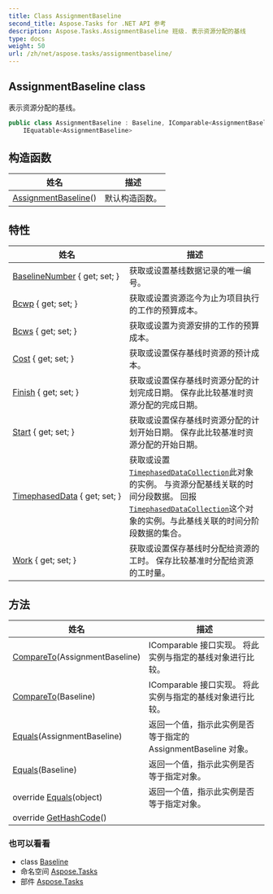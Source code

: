 ```yaml
---
title: Class AssignmentBaseline
second_title: Aspose.Tasks for .NET API 参考
description: Aspose.Tasks.AssignmentBaseline 班级. 表示资源分配的基线
type: docs
weight: 50
url: /zh/net/aspose.tasks/assignmentbaseline/
---
```

## AssignmentBaseline class

表示资源分配的基线。

```csharp
public class AssignmentBaseline : Baseline, IComparable<AssignmentBaseline>, 
    IEquatable<AssignmentBaseline>
```

## 构造函数

| 姓名 | 描述 |
| --- | --- |
| [AssignmentBaseline](assignmentbaseline/)() | 默认构造函数。 |

## 特性

| 姓名 | 描述 |
| --- | --- |
| [BaselineNumber](../../aspose.tasks/baseline/baselinenumber/) { get; set; } | 获取或设置基线数据记录的唯一编号。 |
| [Bcwp](../../aspose.tasks/baseline/bcwp/) { get; set; } | 获取或设置资源迄今为止为项目执行的工作的预算成本。 |
| [Bcws](../../aspose.tasks/baseline/bcws/) { get; set; } | 获取或设置为资源安排的工作的预算成本。 |
| [Cost](../../aspose.tasks/baseline/cost/) { get; set; } | 获取或设置保存基线时资源的预计成本。 |
| [Finish](../../aspose.tasks/assignmentbaseline/finish/) { get; set; } | 获取或设置保存基线时资源分配的计划完成日期。 保存此比较基准时资源分配的完成日期。 |
| [Start](../../aspose.tasks/assignmentbaseline/start/) { get; set; } | 获取或设置保存基线时资源分配的计划开始日期。 保存此比较基准时资源分配的开始日期。 |
| [TimephasedData](../../aspose.tasks/assignmentbaseline/timephaseddata/) { get; set; } | 获取或设置[`TimephasedDataCollection`](../timephaseddatacollection/)此对象的实例。 与资源分配基线关联的时间分段数据。 回报[`TimephasedDataCollection`](../timephaseddatacollection/)这个对象的实例。与此基线关联的时间分阶段数据的集合。 |
| [Work](../../aspose.tasks/baseline/work/) { get; set; } | 获取或设置保存基线时分配给资源的工时。 保存比较基准时分配给资源的工时量。 |

## 方法

| 姓名 | 描述 |
| --- | --- |
| [CompareTo](../../aspose.tasks/assignmentbaseline/compareto/#compareto)(AssignmentBaseline) | IComparable 接口实现。 将此实例与指定的基线对象进行比较。 |
| [CompareTo](../../aspose.tasks/baseline/compareto/)(Baseline) | IComparable 接口实现。 将此实例与指定的基线对象进行比较。 |
| [Equals](../../aspose.tasks/assignmentbaseline/equals/#equals)(AssignmentBaseline) | 返回一个值，指示此实例是否等于指定的 AssignmentBaseline 对象。 |
| [Equals](../../aspose.tasks/baseline/equals/)(Baseline) | 返回一个值，指示此实例是否等于指定对象。 |
| override [Equals](../../aspose.tasks/assignmentbaseline/equals/#equals_2)(object) | 返回一个值，指示此实例是否等于指定对象。 |
| override [GetHashCode](../../aspose.tasks/assignmentbaseline/gethashcode/)() |  |

### 也可以看看

* class [Baseline](../baseline/)
* 命名空间 [Aspose.Tasks](../../aspose.tasks/)
* 部件 [Aspose.Tasks](../../)


